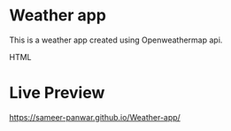 # Weather app
This is a weather app created using Openweathermap api.

HTML

# Live Preview

https://sameer-panwar.github.io/Weather-app/
